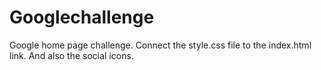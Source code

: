 # Googlechallenge
Google home page challenge.
Connect the style.css file to the index.html link.
And also the social icons.
